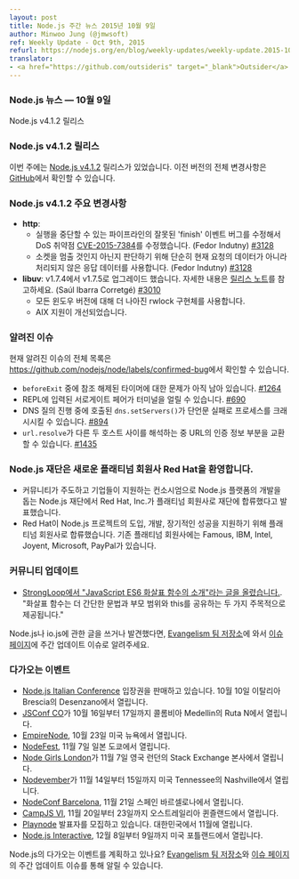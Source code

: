 ```yaml
---
layout: post
title: Node.js 주간 뉴스 2015년 10월 9일
author: Minwoo Jung (@jmwsoft)
ref: Weekly Update - Oct 9th, 2015
refurl: https://nodejs.org/en/blog/weekly-updates/weekly-update.2015-10-09/
translator:
- <a href="https://github.com/outsideris" target="_blank">Outsider</a>
---
```


<!--
### Node.js News — October 9th
Node.js v4.1.2 is released
-->
### Node.js 뉴스 — 10월 9일
Node.js v4.1.2 릴리스

<!--
### Node.js v4.1.2 Releases

This week we have one release: [Node.js v4.1.2](https://nodejs.org/en/blog/release/v4.1.2/). complete changelog from previous releases can be found [on GitHub](https://github.com/nodejs/node/blob/master/CHANGELOG.md).
-->
### Node.js v4.1.2 릴리스
이번 주에는 [Node.js v4.1.2](https://nodejs.org/en/blog/release/v4.1.2/) 릴리스가
있었습니다. 이전 버전의 전체 변경사항은
[GitHub](https://github.com/nodejs/node/blob/master/CHANGELOG.md)에서 확인할 수 있습니다.

<!--
### Notable changes

* **http**:
  - Fix out-of-order 'finish' event bug in pipelining that can abort execution, fixes DoS vulnerability [CVE-2015-7384](https://github.com/nodejs/node/issues/3138) (Fedor Indutny) [#3128](https://github.com/nodejs/node/pull/3128)
  - Account for pending response data instead of just the data on the current request to decide whether pause the socket or not (Fedor Indutny) [#3128](https://github.com/nodejs/node/pull/3128)
* **libuv**: Upgraded from v1.7.4 to v1.7.5, see [release notes](https://github.com/libuv/libuv/releases/tag/v1.7.5) for details (Saúl Ibarra Corretgé) [#3010](https://github.com/nodejs/node/pull/3010)
  - A better rwlock implementation for all Windows versions
  - Improved AIX support
-->
### Node.js v4.1.2 주요 변경사항

* **http**:
  - 실행을 중단할 수 있는 파이프라인의 잘못된 'finish' 이벤트 버그를 수정해서 DoS 취약점 [CVE-2015-7384](https://github.com/nodejs/node/issues/3138)를 수정했습니다. (Fedor Indutny) [#3128](https://github.com/nodejs/node/pull/3128)
  - 소켓을 멈출 것인지 아닌지 판단하기 위해 단순히 현재 요청의 데이터가 아니라 처리되지 않은 응답 데이터를 사용합니다. (Fedor Indutny) [#3128](https://github.com/nodejs/node/pull/3128)
* **libuv**: v1.7.4에서 v1.7.5로 업그레이드 했습니다. 자세한 내용은 [릴리스 노트](https://github.com/libuv/libuv/releases/tag/v1.7.5)를 참고하세요. (Saúl Ibarra Corretgé) [#3010](https://github.com/nodejs/node/pull/3010)
  - 모든 윈도우 버전에 대해 더 나아진 rwlock 구현체를 사용합니다.
  - AIX 지원이 개선되었습니다.

<!--
### Known issues

See https://github.com/nodejs/node/labels/confirmed-bug for complete and current list of known issues.

* Some problems with unreferenced timers running during `beforeExit` are still to be resolved. See [#1264](https://github.com/nodejs/node/issues/1264).
* Surrogate pair in REPL can freeze terminal. [#690](https://github.com/nodejs/node/issues/690)
* Calling `dns.setServers()` while a DNS query is in progress can cause the process to crash on a failed assertion. [#894](https://github.com/nodejs/node/issues/894)
* `url.resolve` may transfer the auth portion of the url when resolving between two full hosts, see [#1435](https://github.com/nodejs/node/issues/1435).
-->
### 알려진 이슈

현재 알려진 이슈의 전체 목록은
<https://github.com/nodejs/node/labels/confirmed-bug>에서 확인할 수 있습니다.

* `beforeExit` 중에 참조 해제된 타이머에 대한 문제가 아직 남아 있습니다. [#1264](https://github.com/nodejs/io.js/issues/1264)
* REPL에 입력된 서로게이트 페어가 터미널을 얼릴 수 있습니다. [#690](https://github.com/nodejs/io.js/issues/690)
* DNS 질의 진행 중에 호출된 `dns.setServers()`가 단언문 실패로 프로세스를 크래시시킬 수 있습니다. [#894](https://github.com/nodejs/io.js/issues/894)
* `url.resolve`가 다른 두 호스트 사이를 해석하는 중 URL의 인증 정보 부분을 교환할 수 있습니다. [#1435](https://github.com/nodejs/io.js/issues/1435)

<!--
### Node.js Foundation Welcomes Red Hat as Newest Platinum Member

* The Node.js Foundation, a community-led and industry-backed consortium to advance the development of the Node.js platform, announced Red Hat, Inc. has joined the Foundation as a Platinum member.
* Red Hat joins platinum members, including Famous, IBM, Intel, Joyent, Microsoft and PayPal, to provide support in the adoption, development and long-term success of the Node.js project.

See https://www.redhat.com/en/about/press-releases/red-hat-joins-nodejs-foundation for more information.
-->
### Node.js 재단은 새로운 플래티넘 회원사 Red Hat을 환영합니다.

* 커뮤니티가 주도하고 기업들이 지원하는 컨소시엄으로 Node.js 플랫폼의 개발을 돕는 Node.js 재단에서 Red Hat, Inc.가 플래티넘 회원사로 재단에 합류했다고 발표했습니다.
* Red Hat이 Node.js 프로젝트의 도입, 개발, 장기적인 성공을 지원하기 위해 플래티넘 회원사로 합류했습니다. 기존 플래티넘 회원사에는 Famous, IBM, Intel, Joyent, Microsoft, PayPal가 있습니다.

<!--
### Community Updates

* [StrongLoop provides "An Introduction to JavaScript ES6 Arrow Functions"](https://strongloop.com/strongblog/an-introduction-to-javascript-es6-arrow-functions/), "Arrow functions serve two main purposes: more concise syntax and sharing lexical this with the parent scope."

If you have spotted or written something about Node.js, do come over to our [Evangelism team repo](https://github.com/nodejs/evangelism) and suggest it on the [Issues page](https://github.com/nodejs/evangelism/issues), specifically the Weekly Updates issue.
-->
### 커뮤니티 업데이트

* [StrongLoop에서 "JavaScript ES6 화살표 함수의 소개"라는 글을 올렸습니다.](https://strongloop.com/strongblog/an-introduction-to-javascript-es6-arrow-functions/). "화살표 함수는 더 간단한 문법과 부모 범위와 this를 공유하는 두 가지 주목적으로 제공됩니다."

Node.js나 io.js에 관한 글을 쓰거나 발견했다면, [Evangelism 팀 저장소](https://github.com/nodejs/evangelism)에 와서 [이슈 페이지](https://github.com/nodejs/evangelism/issues)에 주간 업데이트 이슈로 알려주세요.

<!--
### Upcoming Events

* [Node.js Italian Conference](http://nodejsconf.it/) tickets are on sale, October 10th at Desenzano - Brescia, Italy
* [JSConf CO](http://www.jsconf.co/), October 16th - 17th at Ruta N, Medellin, Colombia
* [EmpireNode](http://2015.empirenode.org/), October 23rd at New York, US.
* [NodeFest](http://nodefest.jp/2015/), November 7th at Stack Exchange HQ, Old St
* [Node Girls London](https://nodegirls.typeform.com/to/atW4HR), November 7th at Stack Exchange HQ, Old St
* [Nodevember](http://nodevember.org/?utm_source=io.js+and+Node.js+News&utm_medium=article), November 14th - 15th at Nashville, Tennessee, US.
* [NodeConf Barcelona](https://ti.to/barcelonajs/nodeconf-barcelona-2015), November 21st at Barcelona, Spain
* [CampJS VI](http://vi.campjs.com), November 20 – 23th at Queensland, Australia
* [Playnode](https://playnode.io), call-for-proposals, November, Korea
* [Node.js Interactive](http://events.linuxfoundation.org/events/node-interactive), December 8-9 at Portland, US.

Have an event about Node.js coming up? You can put your events here through the [Evangelism team repo](https://github.com/nodejs/evangelism) and announce it in the [Issues page](https://github.com/nodejs/evangelism/issues), specifically the Weekly Updates issue.
-->
### 다가오는 이벤트

* [Node.js Italian Conference](http://nodejsconf.it/) 입장권을 판매하고 있습니다. 10월 10일 이탈리아 Brescia의 Desenzano에서 열립니다.
* [JSConf CO](http://www.jsconf.co/)가 10월 16일부터 17일까지 콜롬비아 Medellin의 Ruta N에서 열립니다.
* [EmpireNode](http://2015.empirenode.org/), 10월 23일 미국 뉴욕에서 열립니다.
* [NodeFest](http://nodefest.jp/2015/), 11월 7일 일본 도쿄에서 열립니다.
* [Node Girls London](https://nodegirls.typeform.com/to/atW4HR)가 11월 7일 영국 런던의 Stack Exchange 본사에서 열립니다.
* [Nodevember](http://nodevember.org/?utm_source=io.js+and+Node.js+News&utm_medium=article)가 11월 14일부터 15일까지 미국 Tennessee의 Nashville에서 열립니다.
* [NodeConf Barcelona](https://ti.to/barcelonajs/nodeconf-barcelona-2015), 11월 21일 스페인 바르셀로나에서 열립니다.
* [CampJS VI](http://vi.campjs.com), 11월 20일부터 23일까지 오스트레일리아 퀸즐랜드에서 열립니다.
* [Playnode](https://playnode.io) 발표자를 모집하고 있습니다. 대한민국에서 11월에 열립니다.
* [Node.js Interactive](http://events.linuxfoundation.org/events/node-interactive), 12월 8일부터 9일까지 미국 포틀랜드에서 열립니다.

Node.js의 다가오는 이벤트를 계획하고 있나요? [Evangelism 팀 저장소](https://github.com/nodejs/evangelism)와 [이슈 페이지](https://github.com/nodejs/evangelism/issues)의 주간 업데이트 이슈를 통해 알릴 수 있습니다.
